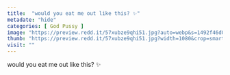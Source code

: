```yaml
---
title:  "would you eat me out like this? ✨"
metadate: "hide"
categories: [ God Pussy ]
image: "https://preview.redd.it/57xubze9qhi51.jpg?auto=webp&s=1492f46d0535da68a3b64c19eae6510433a5b509"
thumb: "https://preview.redd.it/57xubze9qhi51.jpg?width=1080&crop=smart&auto=webp&s=b3ffc01d9cdee9496da1cfe96413f75c01343764"
visit: ""
---
```

would you eat me out like this? ✨
